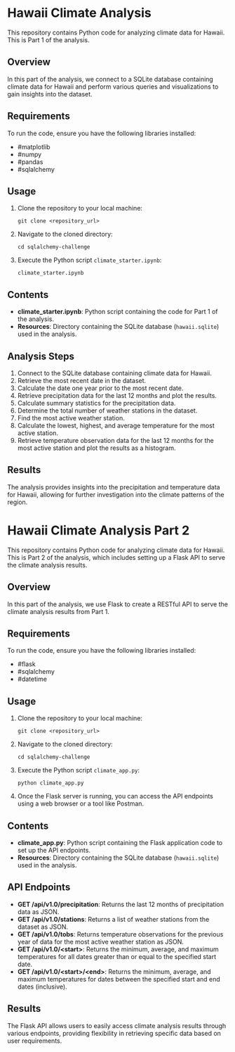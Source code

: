 # Hawaii Climate Analysis

This repository contains Python code for analyzing climate data for Hawaii. This is Part 1 of the analysis.

## Overview

In this part of the analysis, we connect to a SQLite database containing climate data for Hawaii and perform various queries and visualizations to gain insights into the dataset.

## Requirements

To run the code, ensure you have the following libraries installed:

- #matplotlib
- #numpy
- #pandas
- #sqlalchemy

## Usage

1. Clone the repository to your local machine:

    ```
    git clone <repository_url>
    ```

2. Navigate to the cloned directory:

    ```
    cd sqlalchemy-challenge
    ```

3. Execute the Python script `climate_starter.ipynb`:

    ```
    climate_starter.ipynb
    ```

## Contents

- **climate_starter.ipynb**: Python script containing the code for Part 1 of the analysis.
- **Resources**: Directory containing the SQLite database (`hawaii.sqlite`) used in the analysis.

## Analysis Steps

1. Connect to the SQLite database containing climate data for Hawaii.
2. Retrieve the most recent date in the dataset.
3. Calculate the date one year prior to the most recent date.
4. Retrieve precipitation data for the last 12 months and plot the results.
5. Calculate summary statistics for the precipitation data.
6. Determine the total number of weather stations in the dataset.
7. Find the most active weather station.
8. Calculate the lowest, highest, and average temperature for the most active station.
9. Retrieve temperature observation data for the last 12 months for the most active station and plot the results as a histogram.

## Results

The analysis provides insights into the precipitation and temperature data for Hawaii, allowing for further investigation into the climate patterns of the region.

# Hawaii Climate Analysis Part 2

This repository contains Python code for analyzing climate data for Hawaii. This is Part 2 of the analysis, which includes setting up a Flask API to serve the climate analysis results.

## Overview

In this part of the analysis, we use Flask to create a RESTful API to serve the climate analysis results from Part 1.

## Requirements

To run the code, ensure you have the following libraries installed:

- #flask
- #sqlalchemy
- #datetime

## Usage

1. Clone the repository to your local machine:

    ```
    git clone <repository_url>
    ```

2. Navigate to the cloned directory:

    ```
    cd sqlalchemy-challenge
    ```

3. Execute the Python script `climate_app.py`:

    ```
    python climate_app.py
    ```

4. Once the Flask server is running, you can access the API endpoints using a web browser or a tool like Postman.

## Contents

- **climate_app.py**: Python script containing the Flask application code to set up the API endpoints.
- **Resources**: Directory containing the SQLite database (`hawaii.sqlite`) used in the analysis.

## API Endpoints

- **GET /api/v1.0/precipitation**: Returns the last 12 months of precipitation data as JSON.
- **GET /api/v1.0/stations**: Returns a list of weather stations from the dataset as JSON.
- **GET /api/v1.0/tobs**: Returns temperature observations for the previous year of data for the most active weather station as JSON.
- **GET /api/v1.0/&lt;start&gt;**: Returns the minimum, average, and maximum temperatures for all dates greater than or equal to the specified start date.
- **GET /api/v1.0/&lt;start&gt;/&lt;end&gt;**: Returns the minimum, average, and maximum temperatures for dates between the specified start and end dates (inclusive).

## Results

The Flask API allows users to easily access climate analysis results through various endpoints, providing flexibility in retrieving specific data based on user requirements.

